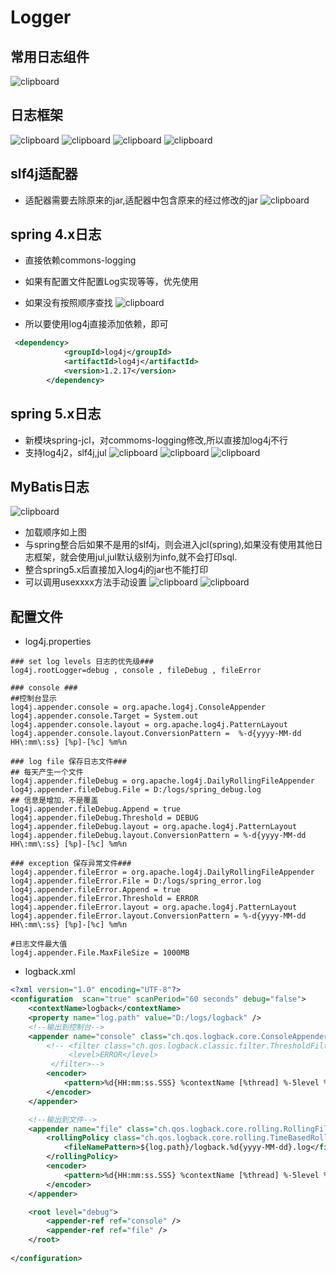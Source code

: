 # Logger
## 常用日志组件
![clipboard](https://raw.githubusercontent.com/privking/king-note-images/master/img/note/clipboard-1599203823-59d149.png)
## 日志框架
![clipboard](https://raw.githubusercontent.com/privking/king-note-images/master/img/note/clipboard-1599203839-72b0f4.png)
![clipboard](https://raw.githubusercontent.com/privking/king-note-images/master/img/note/clipboard-1599203864-4505ba.png)
![clipboard](https://raw.githubusercontent.com/privking/king-note-images/master/img/note/clipboard-1599203887-3f2a7e.png)
![clipboard](https://raw.githubusercontent.com/privking/king-note-images/master/img/note/clipboard-1599203904-e45d5f.png)

## slf4j适配器
* 适配器需要去除原来的jar,适配器中包含原来的经过修改的jar
![clipboard](https://raw.githubusercontent.com/privking/king-note-images/master/img/note/clipboard-1599203923-5c77c4.png)

## spring 4.x日志
* 直接依赖commons-logging
* 如果有配置文件配置Log实现等等，优先使用
* 如果没有按照顺序查找
![clipboard](https://raw.githubusercontent.com/privking/king-note-images/master/img/note/clipboard-1599203942-22f671.png)

* 所以要使用log4j直接添加依赖，即可

```xml
 <dependency>
            <groupId>log4j</groupId>
            <artifactId>log4j</artifactId>
            <version>1.2.17</version>
        </dependency>
```


## spring 5.x日志
* 新模块spring-jcl，对commoms-logging修改,所以直接加log4j不行
* 支持log4j2，slf4j,jul
![clipboard](https://raw.githubusercontent.com/privking/king-note-images/master/img/note/clipboard-1599203962-a230f2.png)
![clipboard](https://raw.githubusercontent.com/privking/king-note-images/master/img/note/clipboard-1599203976-ae9b7e.png)
![clipboard](https://raw.githubusercontent.com/privking/king-note-images/master/img/note/clipboard-1599203996-b42856.png)


## MyBatis日志
![clipboard](https://raw.githubusercontent.com/privking/king-note-images/master/img/note/clipboard-1599204031-02fb1b.png)
* 加载顺序如上图
* 与spring整合后如果不是用的slf4j，则会进入jcl(spring),如果没有使用其他日志框架，就会使用jul,jul默认级别为info,就不会打印sql.
* 整合spring5.x后直接加入log4j的jar也不能打印
* 可以调用usexxxx方法手动设置
![clipboard](https://raw.githubusercontent.com/privking/king-note-images/master/img/note/clipboard-1599204072-5c8397.png)
![clipboard](https://raw.githubusercontent.com/privking/king-note-images/master/img/note/clipboard-1599204085-64584d.png)


## 配置文件
* log4j.properties

```
### set log levels 日志的优先级###
log4j.rootLogger=debug , console , fileDebug , fileError

### console ###
##控制台显示
log4j.appender.console = org.apache.log4j.ConsoleAppender 
log4j.appender.console.Target = System.out
log4j.appender.console.layout = org.apache.log4j.PatternLayout
log4j.appender.console.layout.ConversionPattern =  %-d{yyyy-MM-dd HH\:mm\:ss} [%p]-[%c] %m%n

### log file 保存日志文件###
## 每天产生一个文件
log4j.appender.fileDebug = org.apache.log4j.DailyRollingFileAppender 
log4j.appender.fileDebug.File = D:/logs/spring_debug.log 
## 信息是增加，不是覆盖
log4j.appender.fileDebug.Append = true 
log4j.appender.fileDebug.Threshold = DEBUG
log4j.appender.fileDebug.layout = org.apache.log4j.PatternLayout
log4j.appender.fileDebug.layout.ConversionPattern = %-d{yyyy-MM-dd HH\:mm\:ss} [%p]-[%c] %m%n

### exception 保存异常文件###
log4j.appender.fileError = org.apache.log4j.DailyRollingFileAppender
log4j.appender.fileError.File = D:/logs/spring_error.log 
log4j.appender.fileError.Append = true
log4j.appender.fileError.Threshold = ERROR
log4j.appender.fileError.layout = org.apache.log4j.PatternLayout
log4j.appender.fileError.layout.ConversionPattern = %-d{yyyy-MM-dd HH\:mm\:ss} [%p]-[%c] %m%n

#日志文件最大值
log4j.appender.File.MaxFileSize = 1000MB

```
* logback.xml

```xml
<?xml version="1.0" encoding="UTF-8"?>
<configuration  scan="true" scanPeriod="60 seconds" debug="false">
    <contextName>logback</contextName>
    <property name="log.path" value="D:/logs/logback" />
    <!--输出到控制台-->
    <appender name="console" class="ch.qos.logback.core.ConsoleAppender">
        <!-- <filter class="ch.qos.logback.classic.filter.ThresholdFilter">
             <level>ERROR</level>
         </filter>-->
        <encoder>
            <pattern>%d{HH:mm:ss.SSS} %contextName [%thread] %-5level %logger{36} - %msg%n</pattern>
        </encoder>
    </appender>

    <!--输出到文件-->
    <appender name="file" class="ch.qos.logback.core.rolling.RollingFileAppender">
        <rollingPolicy class="ch.qos.logback.core.rolling.TimeBasedRollingPolicy">
            <fileNamePattern>${log.path}/logback.%d{yyyy-MM-dd}.log</fileNamePattern>
        </rollingPolicy>
        <encoder>
            <pattern>%d{HH:mm:ss.SSS} %contextName [%thread] %-5level %logger{36} - %msg%n</pattern>
        </encoder>
    </appender>

    <root level="debug">
        <appender-ref ref="console" />
        <appender-ref ref="file" />
    </root>
    
</configuration>
```